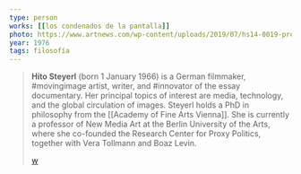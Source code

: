 ```yaml
---
type: person
works: [[los condenados de la pantalla]]
photo: https://www.artnews.com/wp-content/uploads/2019/07/hs14-0019-presspage-e1563470016999.jpg
year: 1976
tags: filosofía
---
```


> **Hito Steyerl** (born 1 January 1966) is a German filmmaker, #movingimage artist, writer, and #innovator of the essay documentary. Her principal topics of interest are media, technology, and the global circulation of images. Steyerl holds a PhD in philosophy from the [[Academy of Fine Arts Vienna]]. She is currently a professor of New Media Art at the Berlin University of the Arts, where she co-founded the Research Center for Proxy Politics, together with Vera Tollmann and Boaz Levin.
>
> [w](https://en.wikipedia.org/wiki/Hito%20Steyerl)